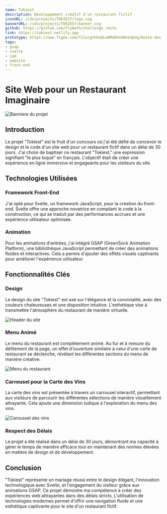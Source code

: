 ```yaml
---
name: Tokiest
description: Développement créatif d'un restaurant fictif
iconURL: /cdn/projects/TOKIEST/logo.svg
bannerURL: /cdn/projects/TOKIEST/banner.svg
github: https://github.com/Flymeth/challenge_resto
link: https://tokiest.netlify.app
prototype: https://www.figma.com/file/gthbaQLw8Ma0VxbWneVpUq/Resto-design?type=design&mode=design&t=s1HetJ5BXtQsI1N3-1
tags:
- gsap
- svelte
- jam
- website
- front-end
---
```


# Site Web pour un Restaurant Imaginaire

![Banniere du projet](/cdn/projects/TOKIEST/banner.svg)

## Introduction

Le projet "Tokiest" est le fruit d'un concours où j'ai été défié de concevoir le design et le code d'un site web pour un restaurant fictif dans un délai de 30 jours. J'ai choisi de baptiser ce restaurant "Tokiest," une expression signifiant "le plus toqué" en français. L'objectif était de créer une expérience en ligne immersive et engageante pour les visiteurs du site.

## Technologies Utilisées

### Framework Front-End

J'ai opté pour Svelte, un framework JavaScript, pour la création du front-end. Svelte offre une approche novatrice en compilant le code à la construction, ce qui se traduit par des performances accrues et une expérience utilisateur optimisée.

### Animation

Pour les animations d'entrées, j'ai intégré GSAP (GreenSock Animation Platform), une bibliothèque JavaScript permettant de créer des animations fluides et interactives. Cela a permis d'ajouter des effets visuels captivants pour améliorer l'expérience utilisateur.

## Fonctionnalités Clés

### Design

Le design du site "Tokiest" est axé sur l'élégance et la convivialité, avec des couleurs chaleureuses et une disposition intuitive. L'esthétique vise à transmettre l'atmosphère du restaurant de manière virtuelle.

![Header du site](/cdn/projects/TOKIEST/top.png)

### Menu Animé

Le menu du restaurant est complètement animé. Au fur et à mesure du défilement de la page, un effet d'ouverture similaire à celui d'une carte de restaurant se déclenche, révélant les différentes sections du menu de manière créative.

![Menu du restaurant](/cdn/projects/TOKIEST/menu.png)

### Carrousel pour la Carte des Vins

La carte des vins est présentée à travers un carrousel interactif, permettant aux visiteurs de parcourir les différentes sélections de manière visuellement attrayante. Cela ajoute une dimension ludique à l'exploration du menu des vins.

![Caroussel des vins](/cdn/projects/TOKIEST/bouteilles.png)

### Respect des Délais

Le projet a été réalisé dans un délai de 30 jours, démontrant ma capacité à gérer le temps de manière efficace tout en maintenant des normes élevées en matière de design et de développement.

## Conclusion

"Tokiest" représente un mariage réussi entre le design élégant, l'innovation technologique avec Svelte, et l'engagement du visiteur grâce aux animations GSAP. Ce projet démontre ma compétence à créer des expériences web attrayantes dans des délais stricts. L'utilisation de technologies modernes permet d'offrir une navigation fluide et une esthétique captivante pour le site d'un restaurant fictif.
